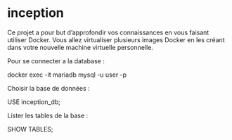 # inception
Ce projet a pour but d’approfondir vos connaissances en vous faisant utiliser Docker. Vous allez virtualiser plusieurs images Docker en les créant dans votre nouvelle machine virtuelle personnelle.


Pour se connecter a la database :

docker exec -it mariadb mysql -u user -p

Choisir la base de données :

USE inception_db;

Lister les tables de la base :

SHOW TABLES;
